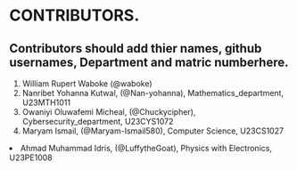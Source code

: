 # CONTRIBUTORS.
## Contributors should add thier names, github usernames, Department and matric numberhere.
<ol>
<li>William Rupert Waboke (@waboke)
<li>Nanribet Yohanna Kutwal, (@Nan-yohanna), Mathematics_department, U23MTH1011</li>
<li>Owaniyi Oluwafemi Micheal, (@Chuckycipher), Cybersecurity_department, U23CYS1072</li>
<li>Maryam Ismail, (@Maryam-Ismail580), Computer Science, U23CS1027</li>
</ol>
<li>Ahmad Muhammad Idris, (@LuffytheGoat), Physics with Electronics, U23PE1008</li>
